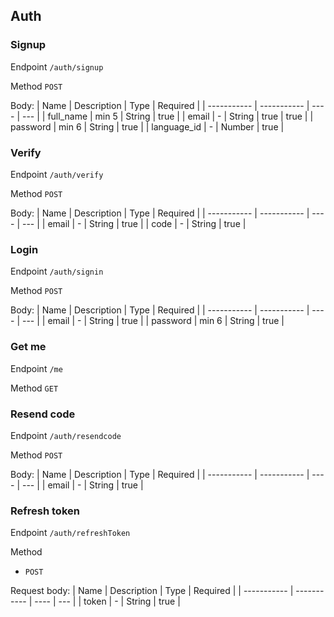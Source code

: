 ## Auth

### Signup

Endpoint `/auth/signup`

Method `POST`

Body:
| Name | Description | Type | Required |
| ----------- | ----------- | ---- | --- |
| full_name | min 5 | String | true |
| email | - | String | true | true |
| password | min 6 | String | true |
| language_id | - | Number | true |

### Verify

Endpoint `/auth/verify`

Method `POST`

Body:
| Name | Description | Type | Required |
| ----------- | ----------- | ---- | --- |
| email | - | String | true |
| code | - | String | true |

### Login

Endpoint `/auth/signin`

Method `POST`

Body:
| Name | Description | Type | Required |
| ----------- | ----------- | ---- | --- |
| email | - | String | true |
| password | min 6 | String | true |

### Get me

Endpoint `/me`

Method `GET`

### Resend code

Endpoint `/auth/resendcode`

Method `POST`

Body:
| Name | Description | Type | Required |
| ----------- | ----------- | ---- | --- |
| email | - | String | true |

### Refresh token

Endpoint `/auth/refreshToken`

Method
* `POST`

Request body:
| Name | Description | Type | Required |
| ----------- | ----------- | ---- | --- |
| token | - | String | true |
